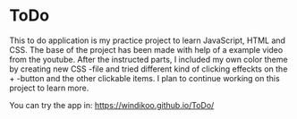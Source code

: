 # ToDo

This to do application is my practice project to learn JavaScript, HTML and CSS.
The base of the project has been made with help of a example video from the youtube.
After the instructed parts, I included my own color theme by creating new CSS -file
and tried different kind of clicking effeckts on the + -button and the other clickable items.
I plan to continue working on this project to learn more.

You can try the app in: https://windikoo.github.io/ToDo/
